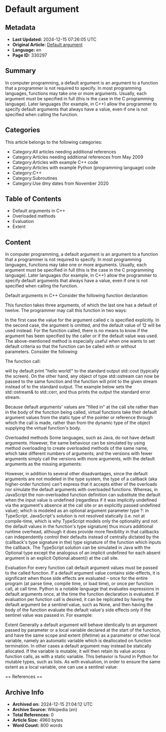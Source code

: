 # Default argument

## Metadata
- **Last Updated:** 2024-12-15 07:26:05 UTC
- **Original Article:** [Default argument](https://en.wikipedia.org/wiki/Default_argument)
- **Language:** en
- **Page ID:** 330297

## Summary
In computer programming, a default argument is an argument to a function that a programmer is not required to specify.
In most programming languages, functions may take one or more arguments. Usually, each argument must be specified in full (this is the case in the C programming language). Later languages (for example, in C++) allow the programmer to specify default arguments that always have a value, even if one is not specified when calling the function.

## Categories
This article belongs to the following categories:

- Category:All articles needing additional references
- Category:Articles needing additional references from May 2009
- Category:Articles with example C++ code
- Category:Articles with example Python (programming language) code
- Category:C++
- Category:Subroutines
- Category:Use dmy dates from November 2020

## Table of Contents

- Default arguments in C++
- Overloaded methods
- Evaluation
- Extent

## Content

In computer programming, a default argument is an argument to a function that a programmer is not required to specify.
In most programming languages, functions may take one or more arguments. Usually, each argument must be specified in full (this is the case in the C programming language). Later languages (for example, in C++) allow the programmer to specify default arguments that always have a value, even if one is not specified when calling the function.

Default arguments in C++
Consider the following function declaration:

This function takes three arguments, of which the last one has a default of twelve. The programmer may call this function in two ways:

In the first case the value for the argument called c is specified explicitly. In the second case, the argument is omitted, and the default value of 12 will be used instead.
For the function called, there is no means to know if the argument has been specified by the caller or if the default value was used.
The above-mentioned method is especially useful when one wants to set default criteria so that the function can be called with or without parameters.
Consider the following:

The function call:

will by default print "hello world!" to the standard output std::cout (typically the screen). On the other hand, any object of type std::ostream can now be passed to the same function and the function will print to the given stream instead of to the standard output. The example below sets the std::ostream& to std::cerr, and thus prints the output the standard error stream.

Because default arguments' values are "filled in" at the call site rather than in the body of the function being called, virtual functions take their default argument values from the static type of the pointer or reference through which the call is made, rather than from the dynamic type of the object supplying the virtual function's body.

Overloaded methods
Some languages, such as Java, do not have default arguments. However, the same behaviour can be simulated by using method overloading to create overloaded methods of the same name, which take different numbers of arguments; and the versions with fewer arguments simply call the versions with more arguments, with the default arguments as the missing arguments:

However, in addition to several other disadvantages, since the default arguments are not modeled in the type system, the type of a callback (aka higher-order function) can't express that it accepts either of the overloads nor simulate the default arguments with overloaded functions. Whereas, in JavaScript the non-overloaded function definition can substitute the default when the input value is undefined (regardless if it was implicitly undefined via the argument's absence at the call site or an explicitly passed undefined value); which is modeled as an optional argument parameter type ?: in TypeScript. JavaScript's solution is not resolved statically (i.e. not at compile-time, which is why TypeScript models only the optionality and not the default values in the function's type signature) thus incurs additional runtime overhead, although it does provide more flexibility in that callbacks can independently control their defaults instead of centrally dictated by the (callback's type signature in the) type signature of the function which inputs the callback. The TypeScript solution can be simulated in Java with the Optional type except the analogous of an implicit undefined for each absent argument is an explicit Optional.<Integer>absent() at the call site.

Evaluation
For every function call default argument values must be passed to the called function. If a default argument value contains side-effects, it is significant when those side effects are evaluated – once for the entire program (at parse time, compile time, or load time), or once per function call, at call time.
Python is a notable language that evaluates expressions in default arguments once, at the time the function declaration is evaluated. If evaluation per function call is desired, it can be replicated by having the default argument be a sentinel value, such as None, and then having the body of the function evaluate the default value's side effects only if the sentinel value was passed in.
For example:

Extent
Generally a default argument will behave identically to an argument passed by parameter or a local variable declared at the start of the function, and have the same scope and extent (lifetime) as a parameter or other local variable, namely an automatic variable which is deallocated on function termination.
In other cases a default argument may instead be statically allocated. If the variable is mutable, it will then retain its value across function calls, as with a static variable.
This behavior is found in Python for mutable types, such as lists. As with evaluation, in order to ensure the same extent as a local variable, one can use a sentinel value:


== References ==

## Archive Info
- **Archived on:** 2024-12-15 21:04:12 UTC
- **Archive Source:** Wikipedia (_en_)
- **Total References:** 0
- **Article Size:** 4960 bytes
- **Word Count:** 800 words

